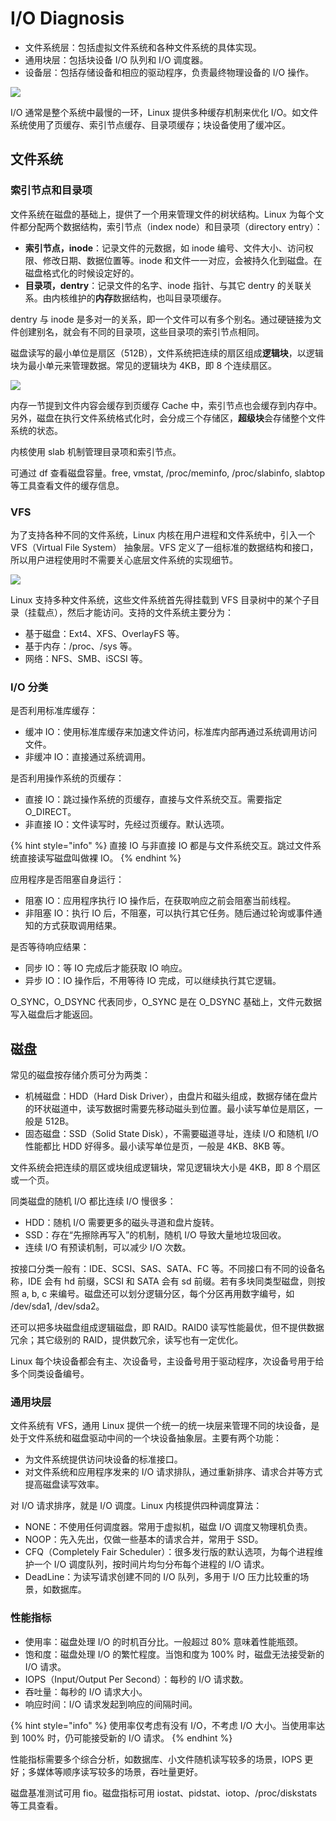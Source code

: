 # I/O Diagnosis

* 文件系统层：包括虚拟文件系统和各种文件系统的具体实现。
* 通用块层：包括块设备 I/O 队列和 I/O 调度器。
* 设备层：包括存储设备和相应的驱动程序，负责最终物理设备的 I/O 操作。

![](../../.gitbook/assets/image%20%28302%29.png)

I/O 通常是整个系统中最慢的一环，Linux 提供多种缓存机制来优化 I/O。如文件系统使用了页缓存、索引节点缓存、目录项缓存；块设备使用了缓冲区。

## 文件系统

### 索引节点和目录项

文件系统在磁盘的基础上，提供了一个用来管理文件的树状结构。Linux 为每个文件都分配两个数据结构，索引节点（index node）和目录项（directory entry）：

* **索引节点，inode**：记录文件的元数据，如 inode 编号、文件大小、访问权限、修改日期、数据位置等。inode 和文件一一对应，会被持久化到磁盘。在磁盘格式化的时候设定好的。
* **目录项，dentry**：记录文件的名字、inode 指针、与其它 dentry 的关联关系。由内核维护的**内存**数据结构，也叫目录项缓存。

dentry 与 inode 是多对一的关系，即一个文件可以有多个别名。通过硬链接为文件创建别名，就会有不同的目录项，这些目录项的索引节点相同。

磁盘读写的最小单位是扇区（512B），文件系统把连续的扇区组成**逻辑块**，以逻辑块为最小单元来管理数据。常见的逻辑块为 4KB，即 8 个连续扇区。

![](../../.gitbook/assets/image%20%28301%29.png)

内存一节提到文件内容会缓存到页缓存 Cache 中，索引节点也会缓存到内存中。另外，磁盘在执行文件系统格式化时，会分成三个存储区，**超级块**会存储整个文件系统的状态。

内核使用 slab 机制管理目录项和索引节点。

可通过 df 查看磁盘容量。free, vmstat, /proc/meminfo, /proc/slabinfo, slabtop 等工具查看文件的缓存信息。

### VFS

为了支持各种不同的文件系统，Linux 内核在用户进程和文件系统中，引入一个 VFS（Virtual File System） 抽象层。VFS 定义了一组标准的数据结构和接口，所以用户进程使用时不需要关心底层文件系统的实现细节。

![](../../.gitbook/assets/image%20%28296%29.png)

Linux 支持多种文件系统，这些文件系统首先得挂载到 VFS 目录树中的某个子目录（挂载点），然后才能访问。支持的文件系统主要分为：

* 基于磁盘：Ext4、XFS、OverlayFS 等。
* 基于内存：/proc、/sys 等。
* 网络：NFS、SMB、iSCSI 等。

### I/O 分类

是否利用标准库缓存：

* 缓冲 IO：使用标准库缓存来加速文件访问，标准库内部再通过系统调用访问文件。
* 非缓冲 IO：直接通过系统调用。

是否利用操作系统的页缓存：

* 直接 IO：跳过操作系统的页缓存，直接与文件系统交互。需要指定 O\_DIRECT。
* 非直接 IO：文件读写时，先经过页缓存。默认选项。

{% hint style="info" %}
直接 IO 与非直接 IO 都是与文件系统交互。跳过文件系统直接读写磁盘叫做裸 IO。
{% endhint %}

应用程序是否阻塞自身运行：

* 阻塞 IO：应用程序执行 IO 操作后，在获取响应之前会阻塞当前线程。
* 非阻塞 IO：执行 IO 后，不阻塞，可以执行其它任务。随后通过轮询或事件通知的方式获取调用结果。

是否等待响应结果：

* 同步 IO：等 IO 完成后才能获取 IO 响应。
* 异步 IO：IO 操作后，不用等待 IO 完成，可以继续执行其它逻辑。

O\_SYNC，O\_DSYNC 代表同步，O\_SYNC 是在 O\_DSYNC 基础上，文件元数据写入磁盘后才能返回。

## 磁盘

常见的磁盘按存储介质可分为两类：

* 机械磁盘：HDD（Hard Disk Driver），由盘片和磁头组成，数据存储在盘片的环状磁道中，读写数据时需要先移动磁头到位置。最小读写单位是扇区，一般是 512B。
* 固态磁盘：SSD（Solid State Disk），不需要磁道寻址，连续 I/O 和随机 I/O 性能都比 HDD 好得多。最小读写单位是页，一般是 4KB、8KB 等。

文件系统会把连续的扇区或块组成逻辑块，常见逻辑块大小是 4KB，即 8 个扇区或一个页。

同类磁盘的随机 I/O 都比连续 I/O 慢很多：

* HDD：随机 I/O 需要更多的磁头寻道和盘片旋转。
* SSD：存在“先擦除再写入”的机制，随机 I/O 导致大量地垃圾回收。
* 连续 I/O 有预读机制，可以减少 I/O 次数。

按接口分类一般有：IDE、SCSI、SAS、SATA、FC 等。不同接口有不同的设备名称，IDE 会有 hd 前缀，SCSI 和 SATA 会有 sd 前缀。若有多块同类型磁盘，则按照 a, b, c 来编号。磁盘还可以划分逻辑分区，每个分区再用数字编号，如 /dev/sda1, /dev/sda2。

还可以把多块磁盘组成逻辑磁盘，即 RAID。RAID0 读写性能最优，但不提供数据冗余；其它级别的 RAID，提供数冗余，读写也有一定优化。

Linux 每个块设备都会有主、次设备号，主设备号用于驱动程序，次设备号用于给多个同类设备编号。

### 通用块层

文件系统有 VFS，通用 Linux 提供一个统一的统一块层来管理不同的块设备，是处于文件系统和磁盘驱动中间的一个块设备抽象层。主要有两个功能：

* 为文件系统提供访问块设备的标准接口。
* 对文件系统和应用程序发来的 I/O 请求排队，通过重新排序、请求合并等方式提高磁盘读写效率。

对 I/O 请求排序，就是 I/O 调度。Linux 内核提供四种调度算法：

* NONE：不使用任何调度器。常用于虚拟机，磁盘 I/O 调度又物理机负责。
* NOOP：先入先出，仅做一些基本的请求合并，常用于 SSD。
* CFQ（Completely Fair Scheduler）：很多发行版的默认选项，为每个进程维护一个 I/O 调度队列，按时间片均匀分布每个进程的 I/O 请求。
* DeadLine：为读写请求创建不同的 I/O 队列，多用于 I/O 压力比较重的场景，如数据库。

### 性能指标

* 使用率：磁盘处理 I/O 的时机百分比。一般超过 80% 意味着性能瓶颈。
* 饱和度：磁盘处理 I/O 的繁忙程度。当饱和度为 100% 时，磁盘无法接受新的 I/O 请求。
* IOPS（Input/Output Per Second）：每秒的 I/O 请求数。
* 吞吐量：每秒的 I/O 请求大小。
* 响应时间：I/O 请求发起到响应的间隔时间。

{% hint style="info" %}
使用率仅考虑有没有 I/O，不考虑 I/O 大小。当使用率达到 100% 时，仍可能接受新的 I/O 请求。
{% endhint %}

性能指标需要多个综合分析，如数据库、小文件随机读写较多的场景，IOPS 更好；多媒体等顺序读写较多的场景，吞吐量更好。

磁盘基准测试可用 fio。磁盘指标可用 iostat、pidstat、iotop、/proc/diskstats 等工具查看。



